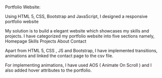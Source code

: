 Portfolio Website:

Using HTML 5, CSS, Bootstrap and JavaScript, I designed a responsive portfolio website

My solution is to build a elegant website which showcases my skills and projects. I have categorized my portfolio website into five sections namely,
Homepage
Skills
Projects
About
Contact


Apart from HTML 5, CSS , JS and Bootstrap, I have implemented transitions, animations and linked the contact page to the csv file.


For implementing animations, I have used AOS ( Animate On Scroll ) and I also added hover attributes to the portfolio.

